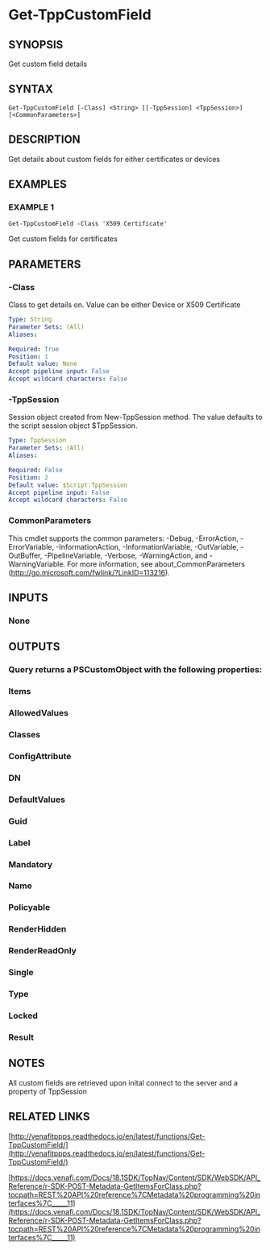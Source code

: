 # Get-TppCustomField

## SYNOPSIS
Get custom field details

## SYNTAX

```
Get-TppCustomField [-Class] <String> [[-TppSession] <TppSession>] [<CommonParameters>]
```

## DESCRIPTION
Get details about custom fields for either certificates or devices

## EXAMPLES

### EXAMPLE 1
```
Get-TppCustomField -Class 'X509 Certificate'
```

Get custom fields for certificates

## PARAMETERS

### -Class
Class to get details on. 
Value can be either Device or X509 Certificate

```yaml
Type: String
Parameter Sets: (All)
Aliases:

Required: True
Position: 1
Default value: None
Accept pipeline input: False
Accept wildcard characters: False
```

### -TppSession
Session object created from New-TppSession method. 
The value defaults to the script session object $TppSession.

```yaml
Type: TppSession
Parameter Sets: (All)
Aliases:

Required: False
Position: 2
Default value: $Script:TppSession
Accept pipeline input: False
Accept wildcard characters: False
```

### CommonParameters
This cmdlet supports the common parameters: -Debug, -ErrorAction, -ErrorVariable, -InformationAction, -InformationVariable, -OutVariable, -OutBuffer, -PipelineVariable, -Verbose, -WarningAction, and -WarningVariable. For more information, see about_CommonParameters (http://go.microsoft.com/fwlink/?LinkID=113216).

## INPUTS

### None
## OUTPUTS

### Query returns a PSCustomObject with the following properties:
###     Items
###         AllowedValues
###         Classes
###         ConfigAttribute
###         DN
###         DefaultValues
###         Guid
###         Label
###         Mandatory
###         Name
###         Policyable
###         RenderHidden
###         RenderReadOnly
###         Single
###         Type
###     Locked
###     Result
## NOTES
All custom fields are retrieved upon inital connect to the server and a property of TppSession

## RELATED LINKS

[http://venafitppps.readthedocs.io/en/latest/functions/Get-TppCustomField/](http://venafitppps.readthedocs.io/en/latest/functions/Get-TppCustomField/)

[https://docs.venafi.com/Docs/18.1SDK/TopNav/Content/SDK/WebSDK/API_Reference/r-SDK-POST-Metadata-GetItemsForClass.php?tocpath=REST%20API%20reference%7CMetadata%20programming%20interfaces%7C_____11](https://docs.venafi.com/Docs/18.1SDK/TopNav/Content/SDK/WebSDK/API_Reference/r-SDK-POST-Metadata-GetItemsForClass.php?tocpath=REST%20API%20reference%7CMetadata%20programming%20interfaces%7C_____11)

